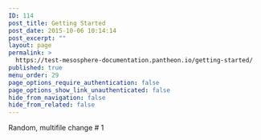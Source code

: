 ```yaml
---
ID: 114
post_title: Getting Started
post_date: 2015-10-06 10:14:14
post_excerpt: ""
layout: page
permalink: >
  https://test-mesosphere-documentation.pantheon.io/getting-started/
published: true
menu_order: 29
page_options_require_authentication: false
page_options_show_link_unauthenticated: false
hide_from_navigation: false
hide_from_related: false
---
```



Random, multifile change # 1

